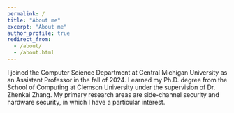 ```yaml
---
permalink: /
title: "About me"
excerpt: "About me"
author_profile: true
redirect_from: 
  - /about/
  - /about.html
---
```


I joined the Computer Science Department at Central Michigan University as an Assistant Professor in the fall of 2024. I earned my Ph.D. degree from the School of Computing at Clemson University under the supervision of Dr. Zhenkai Zhang. My primary research areas are side-channel security and hardware security, in which I have a particular interest.

